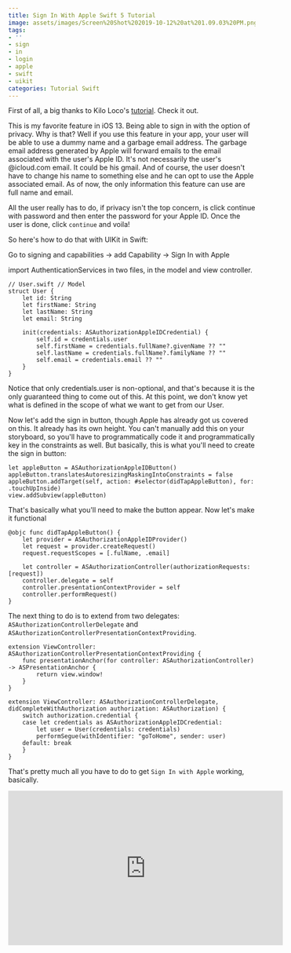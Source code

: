 ```yaml
---
title: Sign In With Apple Swift 5 Tutorial
image: assets/images/Screen%20Shot%202019-10-12%20at%201.09.03%20PM.png
tags:
- ''
- sign
- in
- login
- apple
- swift
- uikit
categories: Tutorial Swift
---
```


First of all, a big thanks to Kilo Loco's [tutorial][tut]. Check it out. 

This is my favorite feature in iOS 13. Being able to sign in with the option of privacy. Why is that? Well if you use this feature in your app, your user will be able to use a dummy name and a garbage email address. The garbage email address generated by Apple will forward emails to the email associated with the user's Apple ID. It's not necessarily the user's @icloud.com email. It could be his gmail. And of course, the user doesn't have to change his name to something else and he can opt to use the Apple associated email. As of now, the only information this feature can use are full name and email.

All the user really has to do, if privacy isn't the top concern, is click continue with password and then enter the password for your Apple ID. Once the user is done, click `continue` and voila!

So here's how to do that with UIKit in Swift:

Go to signing and capabilities -> add Capability -> Sign In with Apple

import AuthenticationServices in two files, in the model and view controller.

```
// User.swift // Model
struct User {
    let id: String
    let firstName: String
    let lastName: String
    let email: String

    init(credentials: ASAuthorizationAppleIDCredential) {
        self.id = credentials.user
        self.firstName = credentials.fullName?.givenName ?? ""
        self.lastName = credentials.fullName?.familyName ?? ""
        self.email = credentials.email ?? ""
    }
}
```

Notice that only credentials.user is non-optional, and that's because it is the only guaranteed thing to come out of this. At this point, we don't know yet what is defined in the scope of what we want to get from our User.

Now let's add the sign in button, though Apple has already got us covered on this. It already has its own height. You can't manually add this on your storyboard, so you'll have to programmatically code it and programmatically key in the constraints as well. But basically, this is what you'll need to create the sign in button:

```
let appleButton = ASAuthorizationAppleIDButton()
appleButton.translatesAutoresizingMaskingIntoConstraints = false
appleButton.addTarget(self, action: #selector(didTapAppleButton), for: .touchUpInside)
view.addSubview(appleButton)
```

That's basically what you'll need to make the button appear. Now let's make it functional

```
@objc func didTapAppleButton() {
    let provider = ASAuthorizationAppleIDProvider()
    let request = provider.createRequest()
    request.requestScopes = [.fulName, .email]
		
    let controller = ASAuthorizationController(authorizationRequests: [request])
    controller.delegate = self
    controller.presentationContextProvider = self
    controller.performRequest()
}
```

The next thing to do is to extend from two delegates: `ASAuthorizationControllerDelegate` and `ASAuthorizationControllerPresentationContextProviding`.

```
extension ViewController: ASAuthorizationControllerPresentationContextProviding {
    func presentationAnchor(for controller: ASAuthorizationController) -> ASPresentationAnchor {
        return view.window!
    }
}

extension ViewController: ASAuthorizationControllerDelegate, didCompleteWithAuthorization authorization: ASAuthorization) {
    switch authorization.credential {
    case let credentials as ASAuthorizationAppleIDCredential:
        let user = User(credentials: credentials)
        performSegue(withIdentifier: "goToHome", sender: user)
    default: break
    }
}
```

That's pretty much all you have to do to get `Sign In with Apple` working, basically.

<iframe width="560" height="315" src="https://www.youtube.com/embed/vuygdr0EcGM" frameborder="0" allow="accelerometer; autoplay; encrypted-media; gyroscope; picture-in-picture" allowfullscreen></iframe>

[tut]: https://www.youtube.com/watch?v=vuygdr0EcGM
